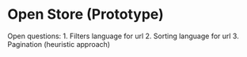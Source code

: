 # Open Store (Prototype)

Open questions:
    1. Filters language for url
    2. Sorting language for url
    3. Pagination (heuristic approach)